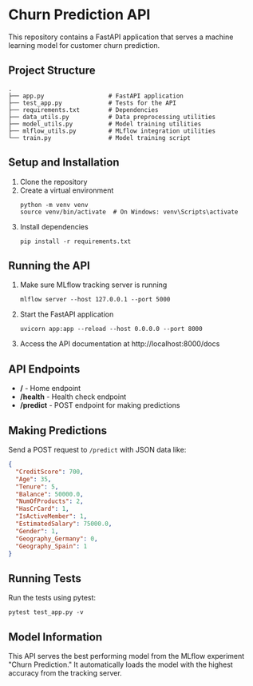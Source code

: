 # Churn Prediction API

This repository contains a FastAPI application that serves a machine learning model for customer churn prediction.

## Project Structure

```
.
├── app.py                  # FastAPI application
├── test_app.py             # Tests for the API
├── requirements.txt        # Dependencies
├── data_utils.py           # Data preprocessing utilities
├── model_utils.py          # Model training utilities
├── mlflow_utils.py         # MLflow integration utilities
└── train.py                # Model training script
```

## Setup and Installation

1. Clone the repository
2. Create a virtual environment
   ```
   python -m venv venv
   source venv/bin/activate  # On Windows: venv\Scripts\activate
   ```
3. Install dependencies
   ```
   pip install -r requirements.txt
   ```

## Running the API

1. Make sure MLflow tracking server is running
   ```
   mlflow server --host 127.0.0.1 --port 5000
   ```

2. Start the FastAPI application
   ```
   uvicorn app:app --reload --host 0.0.0.0 --port 8000
   ```

3. Access the API documentation at http://localhost:8000/docs

## API Endpoints

- **/** - Home endpoint
- **/health** - Health check endpoint
- **/predict** - POST endpoint for making predictions

## Making Predictions

Send a POST request to `/predict` with JSON data like:

```json
{
  "CreditScore": 700,
  "Age": 35,
  "Tenure": 5,
  "Balance": 50000.0,
  "NumOfProducts": 2,
  "HasCrCard": 1,
  "IsActiveMember": 1,
  "EstimatedSalary": 75000.0,
  "Gender": 1,
  "Geography_Germany": 0,
  "Geography_Spain": 1
}
```

## Running Tests

Run the tests using pytest:

```
pytest test_app.py -v
```

## Model Information

This API serves the best performing model from the MLflow experiment "Churn Prediction."
It automatically loads the model with the highest accuracy from the tracking server.
